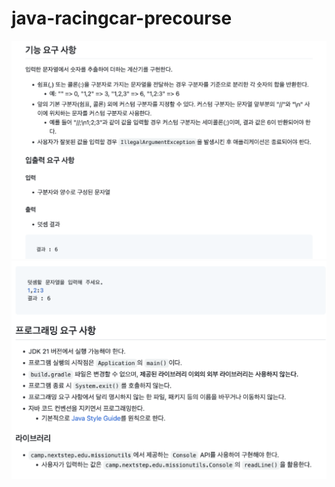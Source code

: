 # java-racingcar-precourse
![문제 원문1](calculator-description-1.png)
![문제 원문2](calculator-description-2.png)
